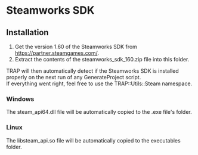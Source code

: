 # Steamworks SDK

## Installation

1. Get the version 1.60 of the Steamworks SDK from https://partner.steamgames.com/.
2. Extract the contents of the steamworks_sdk_160.zip file into this folder.

TRAP will then automatically detect if the Steamworks SDK is installed properly on the next run of any GenerateProject script.  
If everything went right, feel free to use the TRAP::Utils::Steam namespace.

### Windows

The steam_api64.dll file will be automatically copied to the .exe file's folder.

### Linux

The libsteam_api.so file will be automatically copied to the executables folder.
